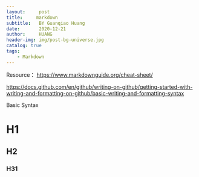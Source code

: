 ```yaml
---
layout:     post
title:     markdown
subtitle:   BY Guanqiao Huang
date:       2020-12-21
author:     HUANG
header-img: img/post-bg-universe.jpg
catalog: true
tags:
    - Markdown
---
```

Resource：
https://www.markdownguide.org/cheat-sheet/

https://docs.github.com/en/github/writing-on-github/getting-started-with-writing-and-formatting-on-github/basic-writing-and-formatting-syntax

Basic Syntax
# H1
## H2
### H31
